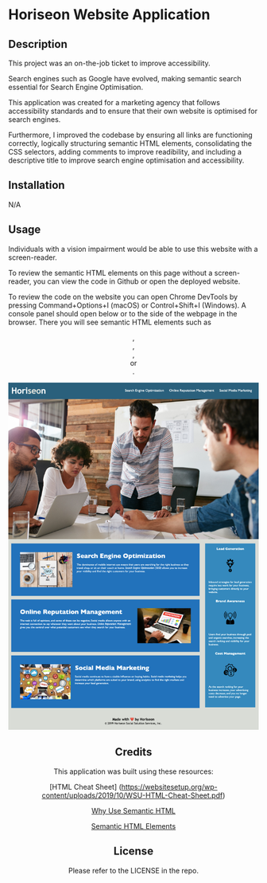 # Horiseon Website Application

## Description

This project was an on-the-job ticket to improve accessibility. 

Search engines such as Google have evolved, making semantic search essential for Search Engine Optimisation. 

This application was created for a marketing agency that follows accessibility standards and to ensure that their own website is optimised for search engines. 

Furthermore, I improved the codebase by ensuring all links are functioning correctly, logically structuring semantic HTML elements, consolidating the CSS selectors, adding comments to improve readibility, and including a descriptive title to improve search engine optimisation and accessibility. 

## Installation

N/A

## Usage

Individuals with a vision impairment would be able to use this website with a screen-reader.

To review the semantic HTML elements on this page without a screen-reader, you can view the code in Github or open the deployed website. 

To review the code on the website you can open Chrome DevTools by pressing Command+Options+I (macOS) or Control+Shift+I (Windows). A console panel should open below or to the side of the webpage in the browser. There you will see semantic HTML elements such as <header>, <main>, <section>, <aside> or <footer>.



 ![A screenshot of the deployed website](assets/images/screenshot.png)
 
 

## Credits

This application was built using these resources:

[HTML Cheat Sheet] (https://websitesetup.org/wp-content/uploads/2019/10/WSU-HTML-Cheat-Sheet.pdf)

[Why Use Semantic HTML](https://www.thoughtco.com/why-use-semantic-html-3468271)

[Semantic HTML Elements](https://www.w3schools.com/html/html5_semantic_elements.asp)

## License

Please refer to the LICENSE in the repo.
